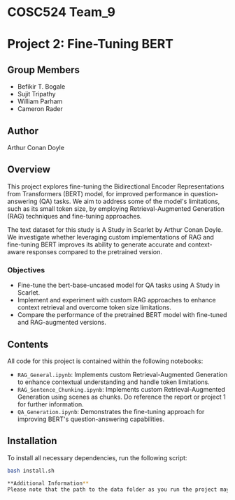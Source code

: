 # COSC524 Team_9

# Project 2: Fine-Tuning BERT

## Group Members
- Befikir T. Bogale
- Sujit Tripathy
- William Parham
- Cameron Rader

## Author
Arthur Conan Doyle

## Overview
This project explores fine-tuning the Bidirectional Encoder Representations from Transformers (BERT) model, for improved performance in question-answering (QA) tasks. We aim to address some of the model's limitations, such as its small token size, by employing Retrieval-Augmented Generation (RAG) techniques and fine-tuning approaches.

The text dataset for this study is A Study in Scarlet by Arthur Conan Doyle. We investigate whether leveraging custom implementations of RAG and fine-tuning BERT improves its ability to generate accurate and context-aware responses compared to the pretrained version.

### Objectives
- Fine-tune the bert-base-uncased model for QA tasks using A Study in Scarlet.
- Implement and experiment with custom RAG approaches to enhance context retrieval and overcome token size limitations.
- Compare the performance of the pretrained BERT model with fine-tuned and RAG-augmented versions.

## Contents
All code for this project is contained within the following notebooks:
 - `RAG_General.ipynb`: Implements custom Retrieval-Augmented Generation to enhance contextual understanding and handle token limitations.
 - `RAG_Sentence_Chunking.ipynb`: Implements custom Retrieval-Augmented Generation using scenes as chunks. Do reference the report or project 1 for further information.
 - `QA_Generation.ipynb`: Demonstrates the fine-tuning approach for improving BERT's question-answering capabilities.

## Installation
To install all necessary dependencies, run the following script:

```bash
bash install.sh

**Additional Information**
Please note that the path to the data folder as you run the project may need to be updated
